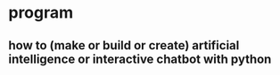 # program
## how to (make or build or create) artificial intelligence or interactive chatbot with python
